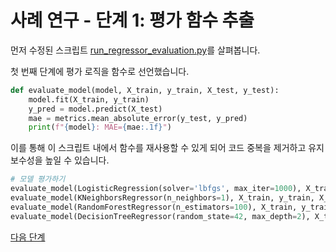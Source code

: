 # 사례 연구 - 단계 1: 평가 함수 추출

먼저 수정된 스크립트 [run_regressor_evaluation.py](run_regressor_evaluation.py)를 살펴봅니다.

첫 번째 단계에 평가 로직을 함수로 선언했습니다.

```python
def evaluate_model(model, X_train, y_train, X_test, y_test):
    model.fit(X_train, y_train)
    y_pred = model.predict(X_test)
    mae = metrics.mean_absolute_error(y_test, y_pred)
    print(f"{model}: MAE={mae:.1f}")
```

이를 통해 이 스크립트 내에서 함수를 재사용할 수 있게 되어 코드 중복을 제거하고 유지보수성을 높일 수 있습니다.

```python
# 모델 평가하기
evaluate_model(LogisticRegression(solver='lbfgs', max_iter=1000), X_train, y_train, X_test, y_test)
evaluate_model(KNeighborsRegressor(n_neighbors=1), X_train, y_train, X_test, y_test)
evaluate_model(RandomForestRegressor(n_estimators=100), X_train, y_train, X_test, y_test)
evaluate_model(DecisionTreeRegressor(random_state=42, max_depth=2), X_train, y_train, X_test, y_test)
```

[다음 단계](../02c-case-study-2-evaluation-abstraction/)